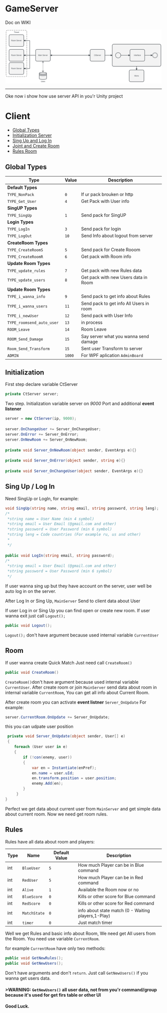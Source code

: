 # GameServer
Doc on WIKI

![Datagram](/diagram.jpg)

***

Oke now i show how use server API in you'r Unity project
# Client
* [Global Types](#Global-Types)
* [Initialization Server](#initialization)
* [Sing Up and Log In](#sing-up--log-in)
* [Joint and Create Room](#room)
* [Rules Room](#rules)

## Global Types

| Type | Value | Description |
| --- |--- | --- |
| **Default Types** |
| `TYPE_NonPack` |`0`| If ur pack brouken or http |
| `TYPE_Get_User` |`4`| Get Pack with User info |
| **SingUP Types** |
| `TYPE_SingUp` | `1 `| Send pack for SingUP |
| **Login Types** |
| `TYPE_LogIn` | `3 `| Send pack for login |
| `TYPE_LogOut` | `10 `|Send Info about logout from server  |
|**CreateRoom Types** |
| `TYPE_CreateRoomS` | `5 `| Send pack for Create Rooom |
| `TYPE_CreateRoomR` | `6 `| Get pack with Room info  |
|**Update Room Types** |
| `TYPE_update_rules` | `7 `| Get pack with new Rules data |
| `TYPE_update_users` | `8 `| Get pack with new Users data in Room  |
|**Update Room Types** |
| `TYPE_i_wanna_info` | `9`| Send pack to get info about Rules  |
| `TYPE_i_wanna_users` | `11`|Send pack to get info All Users in room  |
| `TYPE_i_newUser` | `12`| Send pack with User Info |
| `TYPE_roomsend_auto_user ` | `13`| in process |
| `ROOM_Leave  ` | `14`| Room Leave |
| `ROOM_Send_Damage ` | `15`| Say server what you wanna send damage|
| `Room_Send_Transform   ` | `15`| Sent user Transform to server |
| `ADMIN ` | `1000`| For WPF aplication  `AdminBoard` |
## Initialization
First step declare variable CtServer   
```cs
private CtServer server;
```

Two step. Initialization variable server on _9000_ Port and additional **event listener** 
```cs
server = new CtServer(ip, 9000);

server.OnChangeUser += Server_OnChangeUser;
server.OnError += Server_OnError;
server.OnNewRoom += Server_OnNewRoom;

private void Server_OnNewRoom(object sender, EventArgs e){}

private void Server_OnError(object sender, string e){}

private void Server_OnChangeUser(object sender, EventArgs e){}

```
## Sing Up / Log In
Need SingUp or LogIn, for example:
```cs
void SingUp(string name, string email, string password, string leng);
/*
 *string name = User Name (min 4 symbol)
 *string email = User Email (@gmail.com and other)
 *string password = User Password (min 6 symbol)
 *string leng = Code countries (For example ru, us and other) 
 *
 */

public void LogIn(string email, string password);
/*
 *string email = User Email (@gmail.com and other)
 *string password = User Password (min 6 symbol)
 */
```
If user wanna sing up but they have account on the server, user well be auto log in on the server.

After Log In or Sing Up, `MainServer` Send to client data about User

If user Log in or Sing Up you can find open or create new room. If user wanna exit just call `Logout();`
```cs
public void Logout();
```
`Logout();` don't have argument because used internal variable `CurrentUser` 
## Room
If user wanna create Quick Match Just need call `CreateRoom()`
```cs
public void CreateRoom()
```
`CreateRoom()`don't have argument because used internal variable `CurrentUser`. After create room or join `MainServer` send data about room in internal variable `CurrentRoom`, You can get all info about Current Room.

After create room you can activate **event listner** `Server_OnUpdate`
For example:
```cs
server.CurrentRoom.OnUpdate += Server_OnUpdate;
```
this you can udpate user position
```cs
 private void Server_OnUpdate(object sender, User[] e)
 {
    foreach (User user in e)
    {
        if (!con(enemy, user))
        {
            var en = Instantiate(enPref);
            en.name = user.uId;
            en.transform.position = user.position;
            enemy.Add(en);
        }
     }
}
```

Perfect we get data about current user from  `MainServer` and get simple data about current room. Now we need get room rules.
## Rules
Rules have all data about room and players:

|Type | Name | Default Value| Description |
|-----|------|--------------|-------------|
| int | `BlueUser` | `5` | How much Player can be in Blue command |
| int | `RedUser` | `5` | How much Player can be in Red command |
| int | `Alive` | `1` | Available the Room now or no |
| int | `BlueScore` | `0` | Kills or other score for Blue command |
| int | `RedScore` | `0` | Kills or other score for Red command |
| int | `MatchState` | `0` | info about state match (0 - Waiting players,1-Play) |
| int | `timer` | `0` | Just match timer |

Well we get Rules and basic info about Room, We need get All users from the Room. You need use variable `CurrentRoom`.

for example `CurrentRoom` have only two methods:
```cs
public void GetNewRules();
public void GetNewUsers();
```
Don't have arguments and don't `return`. Just call `GetNewUsers()` if you wanna get users data.

#### >WARNING: `GetNewUsers()` all user data, not from you'r command/group because it's used for get firs table or other UI

#### Good Luck.







